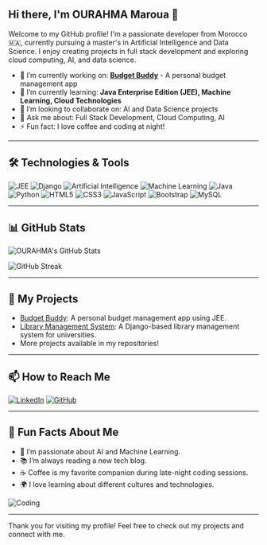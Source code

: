 ## Hi there, I'm OURAHMA Maroua 👋
Welcome to my GitHub profile! I'm a passionate developer from Morocco 🇲🇦, currently pursuing a master's in Artificial Intelligence and Data Science. I enjoy creating projects in full stack development and exploring cloud computing, AI, and data science.

- 🔭 I’m currently working on: **[Budget Buddy](https://github.com/ourahma/budget-buddy)** - A personal budget management app
- 🌱 I’m currently learning: **Java Enterprise Edition (JEE), Machine Learning, Cloud Technologies**
- 👯 I’m looking to collaborate on: AI and Data Science projects
- 💬 Ask me about: Full Stack Development, Cloud Computing, AI
- ⚡ Fun fact: I love coffee and coding at night!

---

## 🛠️ Technologies & Tools
![JEE](https://img.shields.io/badge/JEE-007396?style=for-the-badge&logo=java&logoColor=white)
![Django](https://img.shields.io/badge/Django-092E20?style=for-the-badge&logo=django&logoColor=white)
![Artificial Intelligence](https://img.shields.io/badge/AI-Artificial%20Intelligence-brightgreen?style=for-the-badge)
![Machine Learning](https://img.shields.io/badge/Machine%20Learning-FFD700?style=for-the-badge)
![Java](https://img.shields.io/badge/Java-ED8B00?style=for-the-badge&logo=java&logoColor=white)
![Python](https://img.shields.io/badge/Python-3776AB?style=for-the-badge&logo=python&logoColor=white)
![HTML5](https://img.shields.io/badge/HTML5-E34F26?style=for-the-badge&logo=html5&logoColor=white)
![CSS3](https://img.shields.io/badge/CSS3-1572B6?style=for-the-badge&logo=css3&logoColor=white)
![JavaScript](https://img.shields.io/badge/JavaScript-F7DF1E?style=for-the-badge&logo=javascript&logoColor=black)
![Bootstrap](https://img.shields.io/badge/Bootstrap-563D7C?style=for-the-badge&logo=bootstrap&logoColor=white)
![MySQL](https://img.shields.io/badge/MySQL-00000F?style=for-the-badge&logo=mysql&logoColor=white)


---

## 📊 GitHub Stats
![OURAHMA's GitHub Stats](https://github-readme-stats.vercel.app/api?username=ourahma&show_icons=true&theme=radical)

![GitHub Streak](https://streak-stats.demolab.com/?user=ourahma&theme=radical)

---

## 🚀 My Projects
- [Budget Buddy](https://github.com/ourahma/budget-buddy): A personal budget management app using JEE.
- [Library Management System](https://github.com/ourahma/library-management-system): A Django-based library management system for universities.
- More projects available in my repositories!

---

## 📫 How to Reach Me
[![LinkedIn](https://img.shields.io/badge/LinkedIn-0A66C2?style=for-the-badge&logo=linkedin&logoColor=white)](www.linkedin.com/in/maroua-ourahma-293426235)
[![GitHub](https://img.shields.io/badge/GitHub-100000?style=for-the-badge&logo=github&logoColor=white)](https://github.com/ourahma)

---

## 🎨 Fun Facts About Me
- 🧠 I’m passionate about AI and Machine Learning.
- 📚 I’m always reading a new tech blog.
- ☕️ Coffee is my favorite companion during late-night coding sessions.
- 🌍 I love learning about different cultures and technologies.

![Coding](https://media.giphy.com/media/3o7TKtnuHOHHUjR38Y/giphy.gif)

---

Thank you for visiting my profile! Feel free to check out my projects and connect with me.
